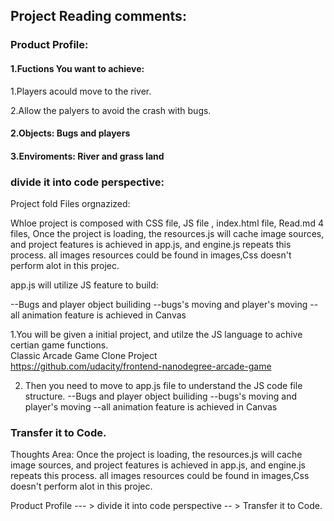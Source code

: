 ## Project Reading comments:

### Product Profile:

#### 1.Fuctions You want to achieve:

1.Players acould move to the river.

2.Allow the palyers to avoid the crash with bugs.

#### 2.Objects: Bugs and players

#### 3.Enviroments: River and grass land

### divide it into code perspective:

Project fold Files orgnazized:

Whloe project is composed with CSS file, JS file , index.html file, Read.md 4 files, 
Once the project is loading, the resources.js will cache  image sources, and project features is achieved in 
app.js, and engine.js repeats this process. all images resources could be found in images,Css doesn't perform alot 
in this projec.

app.js will utilize JS feature to build:

--Bugs and player object builiding
--bugs's moving and player's moving
--all animation feature is achieved in Canvas

1.You will be given a initial  project, and utilze the JS language to achive certian game functions.
<br>Classic Arcade Game Clone Project
<br>https://github.com/udacity/frontend-nanodegree-arcade-game

2. Then you need to move to app.js file to understand the JS code file structure.
--Bugs and player object builiding
--bugs's moving and player's moving
--all animation feature is achieved in Canvas

### Transfer it to Code.

Thoughts Area:
Once the project is loading, the resources.js will cache  image sources, and project features is achieved in 
app.js, and engine.js repeats this process. all images resources could be found in images,Css doesn't perform alot 
in this projec.

Product Profile --- > divide it into code perspective -- > Transfer it to Code.
